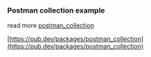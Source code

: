 ### Postman collection example

read more [postman_collection](../README.md)

[https://pub.dev/packages/postman_collection](https://pub.dev/packages/postman_collection)